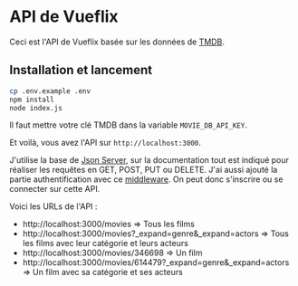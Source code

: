 # API de Vueflix

Ceci est l'API de Vueflix basée sur les données de [TMDB](https://www.themoviedb.org).

## Installation et lancement

```bash
cp .env.example .env
npm install
node index.js
```

Il faut mettre votre clé TMDB dans la variable `MOVIE_DB_API_KEY`.

Et voilà, vous avez l'API sur `http://localhost:3000`.

J'utilise la base de [Json Server](https://github.com/typicode/json-server), sur la documentation tout est indiqué pour réaliser les requêtes en GET, POST, PUT ou DELETE. J'ai aussi ajouté la partie authentification avec ce [middleware](https://github.com/jeremyben/json-server-auth). On peut donc s'inscrire ou se connecter sur cette API.

Voici les URLs de l'API :

- http://localhost:3000/movies => Tous les films
- http://localhost:3000/movies?_expand=genre&_expand=actors => Tous les films avec leur catégorie et leurs acteurs
- http://localhost:3000/movies/346698 => Un film
- http://localhost:3000/movies/614479?_expand=genre&_expand=actors => Un film avec sa catégorie et ses acteurs
